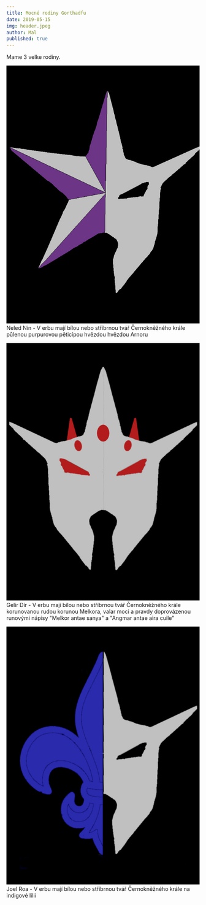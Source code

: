 ```yaml
---
title: Mocné rodiny Gorthadfu
date: 2019-05-15
img: header.jpeg
author: Mal
published: true
---
```

Mame 3 velke rodiny.

![](/img/star.jpeg)
Neled Nín - V erbu mají bílou nebo stříbrnou tvář Černokněžného krále půlenou purpurovou pěticípou hvězdou hvězdou Arnoru

![](/img/crown.jpeg)
Gelir Dír - V erbu mají bílou nebo stříbrnou tvář Černokněžného krále korunovanou rudou korunou Melkora, valar moci a pravdy doprovázenou runovými nápisy "Melkor antae sanya" a "Angmar antae aira cuile"

![](/img/lily.jpeg)
Joel Roa - V erbu mají bílou nebo stříbrnou tvář Černokněžného krále na indigové lilii